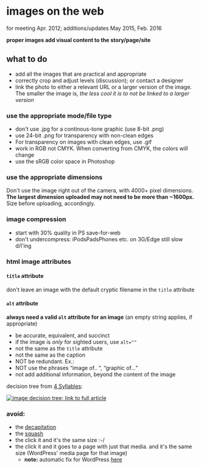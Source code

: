 # images on the web

for meeting Apr. 2012; additions/updates May 2015, Feb. 2016 

**proper images add visual content to the story/page/site**

## what to do 

- add all the images that are practical and appropriate
- correctly crop and adjust levels (discussion); or contact a designer
- link the photo to either a relevant URL or a larger version of the image. The smaller the image is, *the less cool it is to not be linked to a larger version*


### use the appropriate mode/file type

- don't use .jpg for a continous-tone graphic (use 8-bit .png)
- use 24-bit .png for transparency with non-clean edges
- For transparency on images with clean edges, use .gif
- work in RGB not CMYK. When converting from CMYK, the colors will change  
- use the sRGB color space in Photoshop 

### use the appropriate dimensions

Don't use the image right out of the camera, with 4000+ pixel dimensions. **The largest dimension uploaded may not need to be more than ~1600px.** Size before uploading, accordingly. 


### image compression

- start with 30% quality in PS save-for-web
- don't undercompress: iPodsPadsPhones etc. on 3G/Edge still slow d/l'ing

### html image attributes

#### `title` attribute

don't leave an image with the default cryptic filename in the `title` attribute

#### `alt` attribute 

**always need a valid `alt` attribute for an image** (an empty string applies, if appropriate)  

- be accurate, equivalent, and succinct
- if the image is *only* for sighted users, use `alt=""`
- not the same as the `title` attribute
- not the same as the caption
- NOT be redundant. Ex.:
- NOT use the phrases “image of.. “, “graphic of…”
- not add additional information, beyond the content of the image
	
decision tree from [4 Syllables](http://www.4syllables.com.au/wp-content/uploads/2010/12/decision-tree1.png):  

<a href="http://www.4syllables.com.au/2010/12/text-alternatives-decision-tree/"><img alt="image decision tree; link to full article" longdesc="http://www.4syllables.com.au/2010/12/text-alternatives-decision-tree/" src="http://www.4syllables.com.au/wp-content/uploads/2010/12/decision-tree1.png" /></a>  


### avoid:

- the [decapitation](http://o7.no/t1Mn02)
- the [squash](http://dl.dropbox.com/u/12710016/Screenshots/sqaush-gates.png)
- the click it and it's the same size :-/
- the click it and it goes to a page with just that media. and it's the same size (WordPress' media page for that image)
	- **note:** automatic fix for WordPress [here](http://andrewnorcross.com/tutorials/functions-file/stop-hyperlinking-images/)




